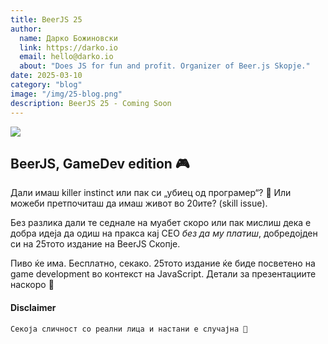```yaml
---
title: BeerJS 25
author:
  name: Дарко Божиновски
  link: https://darko.io
  email: hello@darko.io
  about: "Does JS for fun and profit. Organizer of Beer.js Skopje."
date: 2025-03-10
category: "blog"
image: "/img/25-blog.png"
description: BeerJS 25 - Coming Soon
---
```


![](/img/25-blog.png)

## BeerJS, GameDev edition 🎮

Дали имаш killer instinct или пак си „убиец од програмер“? 🤔
Или можеби претпочиташ да имаш живот во 20ите? (skill issue).

Без разлика дали те седнале на муабет скоро или пак мислиш дека е добра идеја да одиш на пракса кај CEO _без да му платиш_, добредојден си на 25тото издание на BeerJS Скопје.

Пиво ќе има. Бесплатно, секако. 25тото издание ќе биде посветено на game development во контекст на JavaScript. Детали за презентациите наскоро 🍻

#### Disclaimer

```
Секоја сличност со реални лица и настани е случајна 🤭
```
